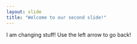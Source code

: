```yaml
---
layout: slide
title: "Welcome to our second slide!"
---
```

I am changing stuff!
Use the left arrow to go back!
